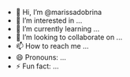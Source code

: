 - 👋 Hi, I’m @marissadobrina
- 👀 I’m interested in ...
- 🌱 I’m currently learning ...
- 💞️ I’m looking to collaborate on ...
- 📫 How to reach me ...
- 😄 Pronouns: ...
- ⚡ Fun fact: ...

<!---
marissadobrina/marissadobrina is a ✨ special ✨ repository because its `README.md` (this file) appears on your GitHub profile.
You can click the Preview link to take a look at your changes.
--->
